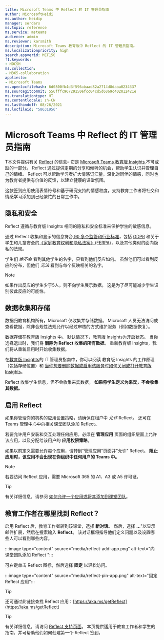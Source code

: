 ```yaml
---
title: Microsoft Teams 中 Reflect 的 IT 管理员指南
author: MicrosoftHeidi
ms.author: heidip
manager: serdars
ms.topic: reference
ms.service: msteams
audience: admin
ms.reviewer: karsmith
description: Microsoft Teams 教育版中 Reflect 的 IT 管理员指南。
ms.localizationpriority: high
search.appverid: MET150
f1.keywords:
- NOCSH
ms.collection:
- M365-collaboration
appliesto:
- Microsoft Teams
ms.openlocfilehash: 6d0800fb4d3f596abaad82a2714d8daaa0234337
ms.sourcegitcommit: 556fffc96729150efcc04cd5d6069c402012421e
ms.translationtype: HT
ms.contentlocale: zh-CN
ms.lasthandoff: 08/26/2021
ms.locfileid: "58631956"
---
```

# <a name="it-admin-guide-to-reflect-in-microsoft-teams"></a>Microsoft Teams 中 Reflect 的 IT 管理员指南

T本文件提供有关 [Reflect](https://aka.ms/reflect) 的信息– 它是 [Microsoft Teams 教育版 Insights ](class-insights.md)不可或缺的一部分。 Reflect 通过提供定期的分享和倾听的机会，帮助学生认识并管理自己的情绪。 Reflect 可以帮助学习者扩大情感词汇量，深化对同伴的情感，同时也为教育者提供有价值的反馈，以建立健康的课堂氛围。

这款签到应用使用表情符号和基于研究支持的情感粒度，支持教育工作者将社交和情感学习添加到已经繁忙的日常工作中。


## <a name="privacy-and-security"></a>隐私和安全
Reflect 遵循与教育版 Insights 相同的隐私和安全标准来保护学生的敏感信息。

通过 Reflect 收集和显示的信息符合[ 90 多个监管和行业标准](/compliance/regulatory/offering-home)，包括 [GDPR](/compliance/regulatory/gdpr) 和关于学生和儿童安全的[《家庭教育权利和隐私法案》(FERPA)](/compliance/regulatory/offering-ferpa)，以及其他类似的面向隐私的法规。

学生们 *绝不会* 看到其他学生的名字，只看到他们反应如何。 虽然他们可以看到反应的分布，但他们 *无法* 看到与每个反映相关的名字。 

> [!NOTE]
> 如果作出反应的学生少于5人，则不向学生展示数据。 这是为了尽可能减少学生识别彼此反应的可能性。

## <a name="data-collection-and-storage"></a>数据收集和存储
数据归教育机构所有，Microsoft 仅收集并存储数据。 Microsoft 人员无法访问或查看数据，除非合规性法规允许以经过审核的方式维护服务（例如数据恢复）。

数据存储在教育版 Insights 中。 默认情况下，教育版 Insights为开启状态。 当你选择退出时，我们将 **删除为 Reflect 收集的所有数据**。 重新教育版 Insights，我们将从重新启用时开始收集数据。

在[教育版 Insights](class-insights.md)的  IT 管理员指南中，你可以阅读 教育版 Insights 的工作原理（包括存储位置）和 [当你想要删除数据或启用该服务时如何关闭或打开教育版 Insights](class-insights.md#turn-insights-on-or-off)。

Reflect 收集学生信息，但不会收集来宾数据。 **如果将学生定义为来宾，不会收集其数据。** 

## <a name="enable-reflect"></a>启用 Reflect
如果你管理你的机构的应用设置策略，请确保在租户中 *允许* Reflect。 还可在 Teams 管理中心中向相关课堂团队添加 Reflect。

若要允许用户安装和交互处理任何应用，必须在 **管理应用** 页面的组织层面上允许该应用，以及分配给该用户的 **应用权限策略**。

如果以前定义需要允许每个应用，请转到"管理应用"页面并"允许" Reflect。 **阻止应用时，该应用不会出现在你组织中任何用户的 Teams 中。**

> [!NOTE]
> 若要访问 Reflect 应用，需要 Microsoft 365 的 A1、A3 或 A5 许可证。

> [!TIP]
> 有关详细信息，请参阅 [如何允许一个应用或将其添加到课堂团队](manage-apps.md#allow-and-block-apps)。

## <a name="where-do-educators-find-reflect"></a>教育工作者在哪里找到 Reflect？
启用 Reflect 后，教育工作者转到该课堂，选择 **新对话**。 然后，选择 **...**"以显示邮件扩展，然后在搜索输入 **Reflect**。 该对话框将指导他们定义问题以及设置哪些人可以看到哪些内容。

:::image type="content" source="media/reflect-add-app.png" alt-text="向课堂团队添加 Reflect ":::

可右键单击 Reflect 图标，然后选择 **固定** 以轻松访问。

:::image type="content" source="media/reflect-pin-app.png" alt-text="固定 Reflect 应用":::

> [!TIP]
> 还可通过此链接查找 Reflect 应用：[https://aka.ms/getReflect](https://aka.ms/getReflect)

> [!TIP]
> 有关详细信息，请访问 [ Reflect 支持页面](https://support.microsoft.com/topic/e9198f62-7860-4532-821f-53ef14afa79a)。 本页提供适用于教育工作者和学生的指南，并可帮助他们如何创建第一个 Reflect 签到。
